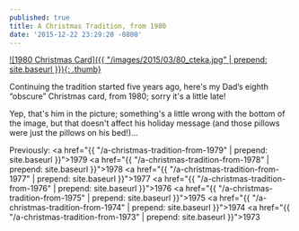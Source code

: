 ```yaml
---
published: true
title: A Christmas Tradition, from 1980
date: '2015-12-22 23:29:20 -0800'
---
```

<a href="/images/2015/03/80_cteka.jpg" target="_blank">
  ![1980 Christmas Card]({{ "/images/2015/03/80_cteka.jpg" | prepend: site.baseurl }}){: .thumb}
</a>

Continuing the tradition started five years ago, here's my Dad&rsquo;s eighth
&ldquo;obscure&rdquo; Christmas card, from 1980; sorry it's a little late!

Yep, that's him in the picture; something's a little wrong with the bottom of
the image, but that doesn't affect his holiday message (and those pillows were
just the pillows on his bed!)...

Previously:
<a href="{{ "/a-christmas-tradition-from-1979" | prepend: site.baseurl }}">1979</a>
<a href="{{ "/a-christmas-tradition-from-1978" | prepend: site.baseurl }}">1978</a>
<a href="{{ "/a-christmas-tradition-from-1977" | prepend: site.baseurl }}">1977</a>
<a href="{{ "/a-christmas-tradition-from-1976" | prepend: site.baseurl }}">1976</a>
<a href="{{ "/a-christmas-tradition-from-1975" | prepend: site.baseurl }}">1975</a>
<a href="{{ "/a-christmas-tradition-from-1974" | prepend: site.baseurl }}">1974</a>
<a href="{{ "/a-christmas-tradition-from-1973" | prepend: site.baseurl }}">1973</a>
